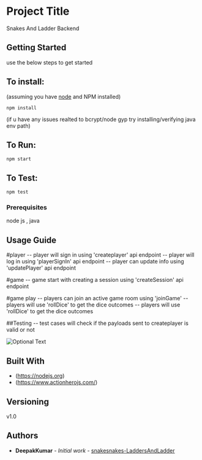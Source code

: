 # Project Title

Snakes And Ladder Backend

## Getting Started

use the below steps to get started

## To install:

(assuming you have [node](http://nodejs.org/) and NPM installed)

`npm install`

(if u have any issues realted to bcrypt/node gyp try installing/verifying java env path)

## To Run:

`npm start`

## To Test:

`npm test`

### Prerequisites

node js , java

## Usage Guide

#player
-- player will sign in using 'createplayer' api endpoint
-- player will log in using 'playerSignIn' api endpoint
-- player can update info using 'updatePlayer' api endpoint

#game
-- game start with creating a session using 'createSession' api endpoint

#game play
-- players can join an active game room using 'joinGame'
-- players will use 'rollDice' to get the dice outcomes
-- players will use 'rollDice' to get the dice outcomes

##Testing
-- test cases will check if the payloads sent to createplayer is valid or not

![Optional Text](../master/public/architecture.png)

## Built With

- (https://nodejs.org)
- (https://www.actionherojs.com/)

## Versioning

v1.0

## Authors

- **DeepakKumar** - _Initial work_ - [snakesnakes-LaddersAndLadder](https://github.com/deepakkumar98355/snakes-Ladder)
